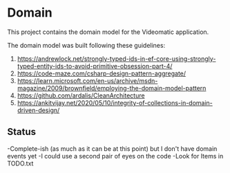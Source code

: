 # Domain

This project contains the domain model for the Videomatic application.

The domain model was built following these guidelines:
1. https://andrewlock.net/strongly-typed-ids-in-ef-core-using-strongly-typed-entity-ids-to-avoid-primitive-obsession-part-4/
1. https://code-maze.com/csharp-design-pattern-aggregate/
1. https://learn.microsoft.com/en-us/archive/msdn-magazine/2009/brownfield/employing-the-domain-model-pattern
1. https://github.com/ardalis/CleanArchitecture
1. https://ankitvijay.net/2020/05/10/integrity-of-collections-in-domain-driven-design/

## Status
-Complete-ish (as much as it can be at this point) but I don't have domain events yet
-I could use a second pair of eyes on the code
-Look for Items in TODO.txt
